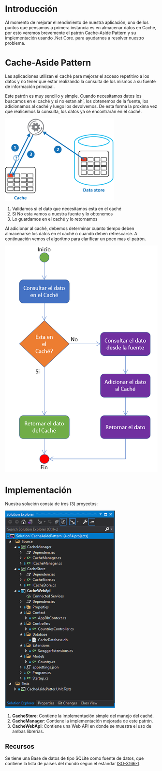 # Introducción
Al momento de mejorar el rendimiento de nuestra aplicación, uno de los puntos que pensamos a primera instancia es en almacenar datos en Caché, por esto veremos brevemente el patrón Cache-Aside Pattern y su implementación usando .Net Core. para ayudarnos a resolver nuestro problema.


# Cache-Aside Pattern
Las aplicaciones utilizan el caché para mejorar el acceso repetitivo a los datos y no tener que estar realizando la consulta de los mismos a su fuente de información principal.

Este patrón es muy sencillo y simple. Cuando necesitamos datos los buscamos en el caché y si no estan ahí, los obtenemos de la fuente, los adicionamos al caché y luego los devolvemos. De esta forma la proxima vez que realicemos la consulta, los datos ya se encontrarán en el caché. 

![](https://github.com/Jucer74/CacheManager/blob/main/Images/cache-aside-diagram.png)

1. Validamos si el dato que necesitamos esta en el caché
2. Si No esta vamos a nuestra fuente y lo obtenemos
3. Lo guardamos en el caché y lo retornamos

Al adicionar al caché, debemos determinar cuanto tiempo deben almacenarse los datos en el caché o cuando deben refrescarse. A continuación vemos el algoritmo para clarificar un poco mas el patrón.

![](https://github.com/Jucer74/CacheManager/blob/main/Images/Cache-Aside-Pattern-Algorithm.png)

# Implementación
Nuestra solución consta de tres (3) proyectos:

![](https://github.com/Jucer74/CacheManager/blob/main/Images/Cache-Aside-Pattern-Solution.png)

1. **CacheStore**: Contiene la implementación simple del manejo del caché.
2. **CacheManager**: Contiene la implementación mejorada de este patrón.
3. **CacheWebApi**: Contiene una Web API en donde se muestra el uso de ambas librerías.

## Recursos
Se tiene una Base de datos de tipo SQLite como fuente de datos, que contiene la lista de paises del mundo segun el estandar [ISO-3166-1](https://www.iso.org/iso-3166-country-codes.html).




  

